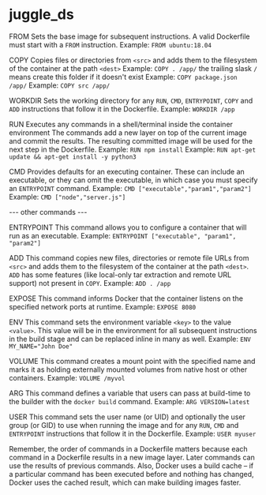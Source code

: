 # juggle_ds


FROM
Sets the base image for subsequent instructions. 
A valid Dockerfile must start with a `FROM` instruction.
Example: `FROM ubuntu:18.04`

COPY
Copies files or directories from `<src>` 
and adds them to the filesystem of the container at the path `<dest>`
Example: `COPY . /app/`
the trailing slask `/` means create this folder if it doesn't exist
Example: `COPY package.json /app/`
Example: `COPY src /app/`

WORKDIR
Sets the working directory 
for any `RUN`, `CMD`, `ENTRYPOINT`, `COPY` and `ADD` instructions that follow it in the Dockerfile.
Example: `WORKDIR /app`

RUN
Executes any commands in a shell/terminal inside the container environment
The commands add a new layer on top of the current image and commit the results. 
The resulting committed image will be used for the next step in the Dockerfile.
Example: `RUN npm install`
Example: `RUN apt-get update && apt-get install -y python3`

CMD
Provides defaults for an executing container. 
These can include an executable, or they can omit the executable, in which case you must specify an `ENTRYPOINT` command.
Example: `CMD ["executable","param1","param2"]`
Example: `CMD ["node","server.js"]`

--- other commands ---

ENTRYPOINT
This command allows you to configure a container that will run as an executable.
Example: `ENTRYPOINT ["executable", "param1", "param2"]`

ADD
This command copies new files, directories or remote file URLs from `<src>` and adds them to the filesystem of the container at the path `<dest>`. `ADD` has some features (like local-only tar extraction and remote URL support) not present in `COPY`.
Example: `ADD . /app`

EXPOSE
This command informs Docker that the container listens on the specified network ports at runtime. 
Example: `EXPOSE 8080`

ENV
This command sets the environment variable `<key>` to the value `<value>`. This value will be in the environment for all subsequent instructions in the build stage and can be replaced inline in many as well.
Example: `ENV MY_NAME="John Doe"`

VOLUME
This command creates a mount point with the specified name and marks it as holding externally mounted volumes from native host or other containers.
Example: `VOLUME /myvol`

ARG
This command defines a variable that users can pass at build-time to the builder with the `docker build` command.
Example: `ARG VERSION=latest`

USER
This command sets the user name (or UID) and optionally the user group (or GID) to use when running the image and for any `RUN`, `CMD` and `ENTRYPOINT` instructions that follow it in the Dockerfile.
Example: `USER myuser`

Remember, the order of commands in a Dockerfile matters because each command in a Dockerfile results in a new image layer. Later commands can use the results of previous commands. Also, Docker uses a build cache – if a particular command has been executed before and nothing has changed, Docker uses the cached result, which can make building images faster.
